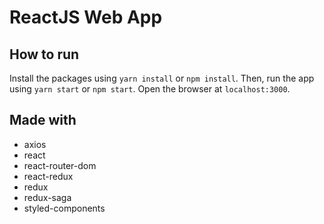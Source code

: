 # ReactJS Web App

## How to run

Install the packages using `yarn install` or `npm install`. Then, run the app using `yarn start` or `npm start`. Open the browser at `localhost:3000`.

## Made with

- axios
- react
- react-router-dom
- react-redux
- redux
- redux-saga
- styled-components
